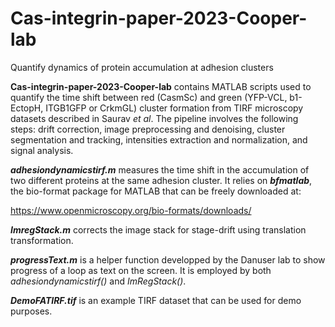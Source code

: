 # Cas-integrin-paper-2023-Cooper-lab
 Quantify dynamics of protein accumulation at adhesion clusters

__Cas-integrin-paper-2023-Cooper-lab__ contains MATLAB scripts used to quantify the time shift between red (CasmSc) and green (YFP-VCL, b1-EctopH, ITGB1GFP or CrkmGL) cluster formation  from TIRF microscopy datasets described in Saurav *et al*. The pipeline involves the following steps: drift correction, image preprocessing and denoising, cluster segmentation and tracking, intensities extraction and normalization, and signal analysis.

__*adhesiondynamicstirf.m*__ measures the time shift in the accumulation of two different proteins at the same adhesion cluster. It relies on __*bfmatlab*__, the bio-format package for MATLAB that can be freely downloaded at:

https://www.openmicroscopy.org/bio-formats/downloads/

*__ImregStack.m__* corrects the image stack for stage-drift using translation transformation.

*__progressText.m__* is a helper function developped by the Danuser lab to show progress of a loop as text on the screen. It is employed by both *adhesiondynamicstirf()* and *ImRegStack()*.

*__DemoFATIRF.tif__* is an example TIRF dataset that can be used for demo purposes.
